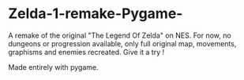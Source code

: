 # Zelda-1-remake-Pygame-

A remake of the original "The Legend Of Zelda" on NES. For now, no dungeons or progression available, only full original map, movements, graphisms and enemies recreated. Give it a try !

Made entirely with pygame.
